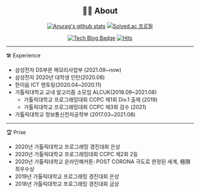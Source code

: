 <div align=center>
  
## 🙋‍♀️ About
  
  
[![Anurag's github stats](https://github-readme-stats.vercel.app/api?username=gjdms611&theme=onedark)](https://github.com/anuraghazra/github-readme-stats)
[![Solved.ac 프로필](http://mazassumnida.wtf/api/v2/generate_badge?boj=gjdms611)](https://solved.ac/gjdms611)

  
[![Tech Blog Badge](http://img.shields.io/badge/-Tech%20blog-black?style=flat-square&logo=github&link=https://gjdms611.github.io/)](https://gjdms611.github.io/)
[![Hits](https://hits.seeyoufarm.com/api/count/incr/badge.svg?url=https%3A%2F%2Fgithub.com%2Fgjdms611)](https://hits.seeyoufarm.com) 

</div>

---

🛠️ Experience
* 삼성전자 DS부문 메모리사업부 (2021.09~now)
* 삼성전자 2020년 대학생 인턴(2020.08)
* 한이음 ICT 멘토링(2020.04~2020.11)
* 가톨릭대학교 교내 알고리즘 소모임 ALCUK(2018.09~2021.08)
  *  가톨릭대학교 프로그래밍대회 CCPC 제1회 Div.1 출제 (2019)
  *  가톨릭대학교 프로그래밍대회 CCPC 제3회 검수 (2021)
* 가톨릭대학교 정보통신전자공학부 (2017.03~2021.08)

---

🏆 Prise
* 2020년 가톨릭대학교 프로그래밍 경진대회 은상
* 2020년 가톨릭대학교 프로그래밍대회 CCPC 제2회 2등
* 2020년 가톨릭대학교 온라인해커톤: POST CORONA 극도로 한정된 세계, 極限 최우수상
* 2019년 가톨릭대학교 프로그래밍 경진대회 은상
* 2018년 가톨릭대학교 프로그래밍 경진대회 금상

<!--
**gjdms611/gjdms611** is a ✨ _special_ ✨ repository because its `README.md` (this file) appears on your GitHub profile.

Here are some ideas to get you started:

- 🔭 I’m currently working on ...
- 🌱 I’m currently learning ...
- 👯 I’m looking to collaborate on ...
- 🤔 I’m looking for help with ...
- 💬 Ask me about ...
- 📫 How to reach me: ...
- 😄 Pronouns: ...
- ⚡ Fun fact: ...
-->
